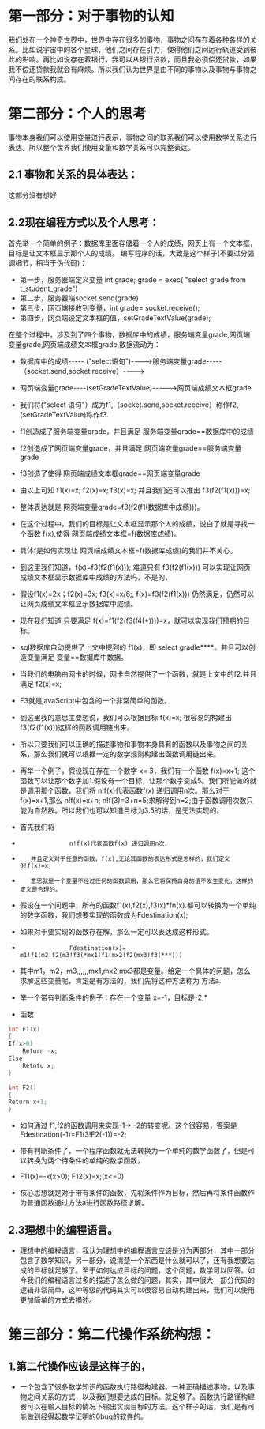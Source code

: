 # 第一部分：对于事物的认知
我们处在一个神奇世界中，世界中存在很多的事物，事物之间存在着各种各样的关系。比如说宇宙中的各个星球，他们之间存在引力，使得他们之间运行轨道受到彼此的影响。再比如说存在着银行，我可以从银行贷款，而且我必须偿还贷款，如果我不偿还贷款我就会有麻烦。所以我们认为世界是由不同的事物以及事物与事物之间存在的联系构成。
# 第二部分：个人的思考
事物本身我们可以使用变量进行表示，事物之间的联系我们可以使用数学关系进行表达。所以整个世界我们使用变量和数学关系可以完整表达。
## 2.1 事物和关系的具体表达：
这部分没有想好
## 2.2现在编程方式以及个人思考：
首先举一个简单的例子：数据库里面存储着一个人的成绩，网页上有一个文本框，目标是让文本框显示那个人的成绩。
编写程序的话，大致是这个样子(不要过分强调细节，相当于伪代码)：
* 第一步，服务器端定义变量 int grade; grade =  exec( "select grade from t_student_grade")
* 第二步，服务器端socket.send(grade)
* 第三步，网页端接收到变量，int grade= socket.receive();
* 第四步，网页端设定文本框的值，setGradeTextValue(grade);

在整个过程中，涉及到了四个事物，数据库中的成绩，服务端变量grade,网页端变量grade,网页端成绩文本框grade,数据流动为：

* 数据库中的成绩----- ("select语句")---->服务端变量grade-----（socket.send,socket.receive）---->
* 网页端变量grade----(setGradeTextValue)----->网页端成绩文本框grade
* 我们将("select 语句"）成为f1,（socket.send,socket.receive）称作f2,(setGradeTextValue)称作f3.
* f1创造成了服务端变量grade，并且满足  服务端变量grade==数据库中的成绩
* f2创造成了网页端变量grade，并且满足  网页端变量grade==服务端变量grade
* f3创造了使得   网页端成绩文本框grade==网页端变量grade
* 由以上可知  f1(x)=x;     f2(x)=x;       f3(x)=x;    并且我们还可以推出  f3(f2(f1(x)))=x;
* 整体表达就是  网页端变量grade=f3(f2(f1(数据库中成绩)))。
* 在这个过程中，我们的目标是让文本框显示那个人的成绩，说白了就是寻找一个函数 f(x),使得  网页端成绩文本框=f(数据库成绩)。
* 具体f是如何实现让   网页端成绩文本框=f(数据库成绩)的我们并不关心。
* 到这里我们知道，f(x)=f3(f2(f1(x)));   难道只有  f3(f2(f1(x))) 可以实现让网页成绩文本框显示数据库中成绩的方法吗，不是的，
* 假设f1(x)=2x；f2(x)=3x;  f3(x)=x/6;,   f(x)=f3(f2(f1(x))) 仍然满足，仍然可以让网页成绩文本框显示数据库中成绩。
* 现在我们知道 只要满足 f(x)=f1(f2(f3(f4(*))))=x，就可以实现我们预期的目标。
* sql数据库自动提供了上文中提到的  f1(x)，即  select gradle****。并且可以创造变量满足  变量==数据库中数据。
* 当我们的电脑由网卡的时候，网卡自然提供了一个函数，就是上文中的f2.并且满足  f2(x)=x;
* F3就是javaScript中包含的一个非常简单的函数。
* 到这里我的意思主要想说，我们可以根据目标  f(x)=x;  很容易的构建出f3(f2(f1(x)))这样的函数调用链出来。
* 所以只要我们可以正确的描述事物和事物本身具有的函数以及事物之间的关系，那么我们就可以根据一定的数学规则构建出函数调用链出来。

* 再举一个例子，假设现在存在一个数字 x= 3，我们有一个函数 f(x)=x+1; 这个函数可以让那个数字加1.假设有一个目标，让那个数字变成5。我们所能做的就是调用那个函数，我们将  n!f(x)代表函数f(x) 递归调用n次。那么对于f(x)=x+1,那么  n!f(x)=x+n;  n!f(3)=3+n=5;求解得到n=2;由于函数调用次数只能为自然数。所以我们也可以知道目标为3.5的话，是无法实现的。

* 首先我们将  
*					n!f(x)代表函数f(x) 递归调用n次，
*        并且定义对于任意的函数，f(x),无论其函数的表达形式是怎样的，我们定义0!f(x)=x;
*        意思就是一个变量不经过任何的函数调用，那么它将保持自身的值不发生变化，这样的定义是合理的。

* 假设在一个问题中，所有的函数f1(x),f2(x),f3(x)*fn(x).都可以转换为一个单纯的数学函数，我们想要实现的函数成为Fdestination(x);
* 如果对于要实现的函数存在解，那么一定可以表达成这种形式。
* 					Fdestination(x)=  m1!f1(m2!f2(m3!f3(*mx1!f1(mx2!f2(mx3!f3(***))) 
* 其中m1，m2，m3,,,,,,mx1,mx2,mx3都是变量。给定一个具体的问题，怎么求解这些变量呢，肯定是有方法的，我们先将这种方法称为 方法a.

* 举一个带有判断条件的例子：存在一个变量 x=-1，目标是-2;*
* 函数
```c
int F1(x)
{
If(x>0)
	Return -x;
Else
	Retntu x;
}

int F2()
{
Return x+1;
}
```
* 如何通过 f1,f2的函数调用来实现-1-> -2的转变呢。这个很容易，答案是  Fdestination(-1)=F1(3!F2(-1))=-2;
* 带有判断条件了，一个程序函数就无法转换为一个单纯的数学函数了，但是可以转换为两个待条件的单纯的数学函数，
 *  F11(x)=-x(x>0);  F12(x)=x;(x<=0)

* 核心思想就是对于带有条件的函数，先将条件作为目标，然后再将条件函数作为普通函数通过方法a进行函数路径求解。


## 2.3理想中的编程语言。
* 理想中的编程语言，我认为理想中的编程语言应该是分为两部分，其中一部分包含了数学知识，另一部分，说清楚一个东西是什么就可以了，还有我想要达成的目标就足够了。至于如何达成目标的问题，这个问题，数学可以回答。如今我们的编程语言过多的描述了怎么做的问题，其实，其中很大一部分代码的逻辑非常简单，这种等级的代码其实可以很容易自动构建出来，我们可以使用更加简单的方式去描述。

# 第三部分：第二代操作系统构想：
## 1.第二代操作应该是这样子的，
* 一个包含了很多数学知识的函数执行路径构建器。一种正确描述事物，以及事物之间关系的方式，以及我们想要达成的目标。就足够了。函数执行路径构建器可以在输入目标的情况下输出实现目标的方法。这个样子的话，我们是有可能做到经得起数学证明的0bug的软件的。


